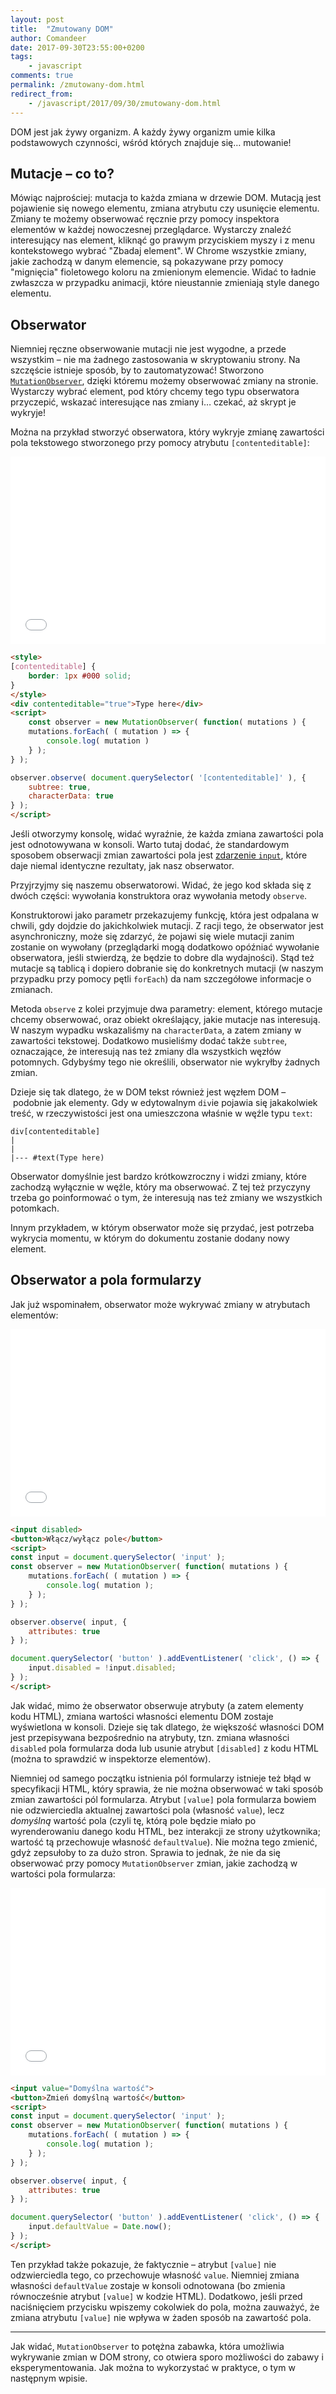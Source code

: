 ```yaml
---
layout: post
title:  "Zmutowany DOM"
author: Comandeer
date: 2017-09-30T23:55:00+0200
tags: 
    - javascript
comments: true
permalink: /zmutowany-dom.html
redirect_from:
    - /javascript/2017/09/30/zmutowany-dom.html
---
```


DOM jest jak żywy organizm. A każdy żywy organizm umie kilka podstawowych czynności, wśród których znajduje się… mutowanie!

## Mutacje – co to?

Mówiąc najprościej: mutacja to każda zmiana w drzewie DOM. Mutacją jest pojawienie się nowego elementu, zmiana atrybutu czy usunięcie elementu. Zmiany te możemy obserwować ręcznie przy pomocy inspektora elementów w każdej nowoczesnej przeglądarce. Wystarczy znaleźć interesujący nas element, kliknąć go prawym przyciskiem myszy i z menu kontekstowego wybrać "Zbadaj element". W Chrome wszystkie zmiany, jakie zachodzą w danym elemencie, są pokazywane przy pomocy "mignięcia" fioletowego koloru na zmienionym elemencie. Widać to ładnie zwłaszcza w przypadku animacji, które nieustannie zmieniają style danego elementu.

## Obserwator

Niemniej ręczne obserwowanie mutacji nie jest wygodne, a przede wszystkim – nie ma żadnego zastosowania w skryptowaniu strony. Na szczęście istnieje sposób, by to zautomatyzować! Stworzono [`MutationObserver`](https://developer.mozilla.org/en-US/docs/Web/API/MutationObserver), dzięki któremu możemy obserwować zmiany na stronie. Wystarczy wybrać element, pod który chcemy tego typu obserwatora przyczepić, wskazać interesujące nas zmiany i… czekać, aż skrypt je wykryje!

Można na przykład stworzyć obserwatora, który wykryje zmianę zawartości pola tekstowego stworzonego przy pomocy atrybutu `[contenteditable]`:

<iframe width="100%" height="300" src="//jsfiddle.net/Comandeer/ju26vyy0/embedded/result/" allowfullscreen="allowfullscreen" frameborder="0"></iframe>

```html
<style>
[contenteditable] {
	border: 1px #000 solid;
}
</style>
<div contenteditable="true">Type here</div>
<script>
	const observer = new MutationObserver( function( mutations ) {
	mutations.forEach( ( mutation ) => {
		console.log( mutation )
	} );
} );

observer.observe( document.querySelector( '[contenteditable]' ), {
	subtree: true,
	characterData: true
} );
</script>
```

Jeśli otworzymy konsolę, widać wyraźnie, że każda zmiana zawartości pola jest odnotowywana w konsoli. Warto tutaj dodać, że standardowym sposobem obserwacji zmian zawartości pola jest [zdarzenie `input`](https://developer.mozilla.org/en-US/docs/Web/Events/input), które daje niemal identyczne rezultaty, jak nasz obserwator.

Przyjrzyjmy się naszemu obserwatorowi. Widać, że jego kod składa się z dwóch części: wywołania konstruktora oraz wywołania metody `observe`.

Konstruktorowi jako parametr przekazujemy funkcję, która jest odpalana w chwili, gdy dojdzie do jakichkolwiek mutacji. Z racji tego, że obserwator jest asynchroniczny, może się zdarzyć, że pojawi się wiele mutacji zanim zostanie on wywołany (przeglądarki mogą dodatkowo opóźniać wywołanie obserwatora, jeśli stwierdzą, że będzie to dobre dla wydajności). Stąd też mutacje są tablicą i dopiero dobranie się do konkretnych mutacji (w naszym przypadku przy pomocy pętli `forEach`) da nam szczegółowe informacje o zmianach.

Metoda `observe` z kolei przyjmuje dwa parametry: element, którego mutacje chcemy obserwować, oraz obiekt określający, jakie mutacje nas interesują. W naszym wypadku wskazaliśmy na `characterData`, a zatem zmiany w zawartości tekstowej. Dodatkowo musieliśmy dodać także `subtree`, oznaczające, że interesują nas też zmiany dla wszystkich węzłów potomnych. Gdybyśmy tego nie określili, obserwator nie wykryłby żadnych zmian.

Dzieje się tak dlatego, że w DOM tekst również jest węzłem DOM – podobnie jak elementy. Gdy w edytowalnym `div`ie pojawia się jakakolwiek treść, w rzeczywistości jest ona umieszczona właśnie w węźle typu `text`:

```
div[contenteditable]
|
|
|--- #text(Type here)
```

Obserwator domyślnie jest bardzo krótkowzroczny i widzi zmiany, które zachodzą wyłącznie w węźle, który ma obserwować. Z tej też przyczyny trzeba go poinformować o tym, że interesują nas też zmiany we wszystkich potomkach.

Innym przykładem, w którym obserwator może się przydać, jest potrzeba wykrycia momentu, w którym do dokumentu zostanie dodany nowy element.

## Obserwator a pola formularzy

Jak już wspominałem, obserwator może wykrywać zmiany w atrybutach elementów:

<iframe width="100%" height="300" src="//jsfiddle.net/Comandeer/bp49cmkp/embedded/result/" allowfullscreen="allowfullscreen" frameborder="0"></iframe>

```html
<input disabled>
<button>Włącz/wyłącz pole</button>
<script>
const input = document.querySelector( 'input' );
const observer = new MutationObserver( function( mutations ) {
	mutations.forEach( ( mutation ) => {
		console.log( mutation );
	} );
} );

observer.observe( input, {
	attributes: true
} );

document.querySelector( 'button' ).addEventListener( 'click', () => {
	input.disabled = !input.disabled;
} );
</script>
```

Jak widać, mimo że obserwator obserwuje atrybuty (a zatem elementy kodu HTML), zmiana wartości własności elementu DOM zostaje wyświetlona w konsoli. Dzieje się tak dlatego, że większość własności DOM jest przepisywana bezpośrednio na atrybuty, tzn. zmiana własności `disabled` pola formularza doda lub usunie atrybut `[disabled]` z kodu HTML (można to sprawdzić w inspektorze elementów).

Niemniej od samego początku istnienia pól formularzy istnieje też błąd w specyfikacji HTML, który sprawia, że nie można obserwować w taki sposób zmian zawartości pól formularza. Atrybut `[value]` pola formularza bowiem nie odzwierciedla aktualnej zawartości pola (własność `value`), lecz _domyślną_ wartość pola (czyli tę, którą pole będzie miało po wyrenderowaniu danego kodu HTML, bez interakcji ze strony użytkownika; wartość tą przechowuje własność `defaultValue`). Nie można tego zmienić, gdyż zepsułoby to za dużo stron. Sprawia to jednak, że nie da się obserwować przy pomocy `MutationObserver` zmian, jakie zachodzą w wartości pola formularza:

<iframe width="100%" height="300" src="//jsfiddle.net/Comandeer/nu3avaws/embedded/result/" allowfullscreen="allowfullscreen" frameborder="0"></iframe>

```html
<input value="Domyślna wartość">
<button>Zmień domyślną wartość</button>
<script>
const input = document.querySelector( 'input' );
const observer = new MutationObserver( function( mutations ) {
	mutations.forEach( ( mutation ) => {
		console.log( mutation );
	} );
} );

observer.observe( input, {
	attributes: true
} );

document.querySelector( 'button' ).addEventListener( 'click', () => {
	input.defaultValue = Date.now();
} );
</script>
```

Ten przykład także pokazuje, że faktycznie – atrybut `[value]` nie odzwierciedla tego, co przechowuje własność `value`. Niemniej zmiana własności `defaultValue` zostaje w konsoli odnotowana (bo zmienia równocześnie atrybut `[value]` w kodzie HTML). Dodatkowo, jeśli przed naciśnięciem przycisku wpiszemy cokolwiek do pola, można zauważyć, że zmiana atrybutu `[value]` nie wpływa w żaden sposób na zawartość pola.

---

Jak widać, `MutationObserver` to potężna zabawka, która umożliwia wykrywanie zmian w DOM strony, co otwiera sporo możliwości do zabawy i eksperymentowania. Jak można to wykorzystać w praktyce, o tym w następnym wpisie.
